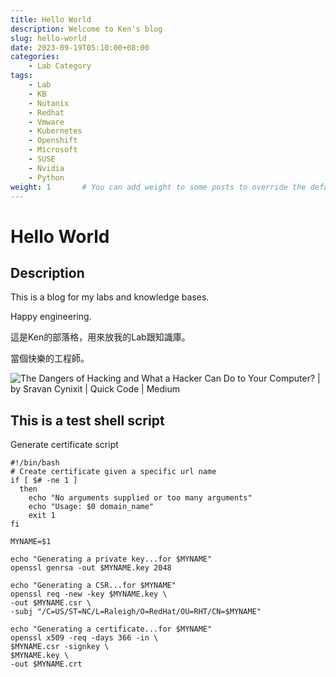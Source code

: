 ```yaml
---
title: Hello World
description: Welcome to Ken's blog
slug: hello-world
date: 2023-09-19T05:10:00+08:00
categories:
    - Lab Category
tags:
    - Lab
    - KB
    - Nutanix
    - Redhat
    - Vmware
    - Kubernetes
    - Openshift
    - Microsoft
    - SUSE
    - Nvidia
    - Python
weight: 1       # You can add weight to some posts to override the default sorting (date descending)
---
```




# Hello World



## Description

This is a blog for my labs and knowledge bases.

Happy engineering.

這是Ken的部落格，用來放我的Lab跟知識庫。

當個快樂的工程師。

![The Dangers of Hacking and What a Hacker Can Do to Your Computer? | by  Sravan Cynixit | Quick Code | Medium](https://kenkenny.synology.me:5543/images/2023/09/0*ngAthWxOvKZHvsw9.jpeg)

## This is a test shell script

Generate certificate script

```shell
#!/bin/bash
# Create certificate given a specific url name
if [ $# -ne 1 ]
  then
    echo "No arguments supplied or too many arguments" 
    echo "Usage: $0 domain_name"
    exit 1
fi

MYNAME=$1

echo "Generating a private key...for $MYNAME"
openssl genrsa -out $MYNAME.key 2048

echo "Generating a CSR...for $MYNAME"
openssl req -new -key $MYNAME.key \
-out $MYNAME.csr \
-subj "/C=US/ST=NC/L=Raleigh/O=RedHat/OU=RHT/CN=$MYNAME"

echo "Generating a certificate...for $MYNAME"
openssl x509 -req -days 366 -in \
$MYNAME.csr -signkey \
$MYNAME.key \
-out $MYNAME.crt
```

